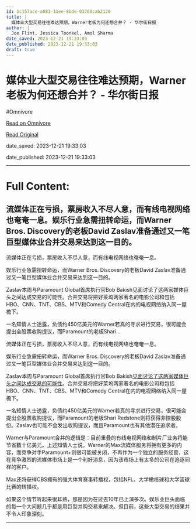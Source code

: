 ```yaml
---
id: bc157ace-a081-11ee-8bde-03760cab2120
title: |
  媒体业大型交易往往难达预期，Warner老板为何还想合并？ - 华尔街日报
author: |
  Joe Flint, Jessica Toonkel, Amol Sharma
date_saved: 2023-12-21 19:33:03
date_published: 2023-12-21 19:33:03
draft: true
---
```


# 媒体业大型交易往往难达预期，Warner老板为何还想合并？ - 华尔街日报
#Omnivore

[Read on Omnivore](https://omnivore.app/me/warner-18c8fc2c775)

[Read Original](https://cn.wsj.com/amp/articles/%E5%AA%92%E4%BD%93%E4%B8%9A%E5%A4%A7%E5%9E%8B%E4%BA%A4%E6%98%93%E5%BE%80%E5%BE%80%E9%9A%BE%E8%BE%BE%E9%A2%84%E6%9C%9F-warner%E8%80%81%E6%9D%BF%E4%B8%BA%E4%BD%95%E8%BF%98%E6%83%B3%E5%90%88%E5%B9%B6-b8e52e16)

date_saved: 2023-12-21 19:33:03

date_published: 2023-12-21 19:33:03

--- 

# Full Content: 

## 流媒体正在亏损，票房收入不尽人意，而有线电视网络也奄奄一息。娱乐行业急需扭转命运，而Warner Bros. Discovery的老板David Zaslav准备通过又一笔巨型媒体业合并交易来达到这一目的。

流媒体正在亏损，票房收入不尽人意，而有线电视网络也奄奄一息。

娱乐行业急需扭转命运，而Warner Bros. Discovery的老板David Zaslav准备通过又一笔巨型媒体业合并交易来达到这一目的。

Zaslav本周与Paramount Global首席执行官Bob Bakish见面讨论了这两家媒体巨头之间达成交易的可能性。合并交易将把好莱坞两家著名的电影公司和包括HBO、CNN、TNT、CBS、MTV和Comedy Central在内的电视网络纳入同一屋檐下。

一名知情人士透露，负债约450亿美元的Warner若真的寻求进行交易，很可能会提出全股票收购提议，而Paramount的老板Shari...

流媒体正在亏损，票房收入不尽人意，而有线电视网络也奄奄一息。

娱乐行业急需扭转命运，而Warner Bros. Discovery的老板David Zaslav准备通过又一笔巨型媒体业合并交易来达到这一目的。

Zaslav本周与Paramount Global首席执行官Bob Bakish[见面讨论了这两家媒体巨头之间达成交易的可能性](https://cn.wsj.com/articles/CN-BIZ-20231221075710)。合并交易将把好莱坞两家著名的电影公司和包括HBO、CNN、TNT、CBS、MTV和Comedy Central在内的电视网络纳入同一屋檐下。

一名知情人士透露，负债约450亿美元的Warner若真的寻求进行交易，很可能会提出全股票收购提议，而Paramount的老板Shari Redstone则将获得非控股股份。Zaslav也可能不会发出收购提议，而且Paramount也有其他潜在追求者。

Warner与Paramount合并的逻辑是：目前重叠的有线电视网络和制片厂业务将能节省数十亿美元。上述知情人士说，Warner的Max流媒体服务将拥有更多的内容，而竞争对手Paramount+则很可能被关闭，不再作为一个独立的服务经营，这在竞争激烈的流媒体市场上是一个利好消息，因为该市场上有太多的公司在追逐同样的客户。

Max还将获得CBS拥有的强大体育赛事转播权，包括NFL、大学橄榄球和大学篮球比赛的转播权。

如果这个情节听起来很耳熟，那是因为在过去10年已上演多次。娱乐业巨头面临的每一个大问题几乎都是用巨型并购交易来解决。但目前，这些大型交易的结果并不令人印象深刻。

---

